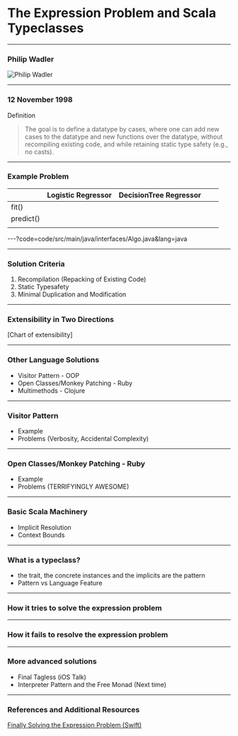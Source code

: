 # The Expression Problem and Scala Typeclasses 

---

### Philip Wadler

![Philip Wadler](https://c2.staticflickr.com/6/5672/21794046360_8dbb25e869_b.jpg)

---

### 12 November 1998

Definition
> The goal is to define a datatype by cases, where one can add new cases to the
> datatype and new functions over the datatype, without recompiling
> existing code, and while retaining static type safety (e.g., no
> casts).

---

### Example Problem

|           | Logistic Regressor | DecisionTree Regressor|   |   |
|-----------|--------------------|-----------------------|---|---|
| fit()      |                    |                       |   |   |
| predict() |                    |                       |   |   |
|           |                    |                       |   |   |

---?code=code/src/main/java/interfaces/Algo.java&lang=java

---
### Solution Criteria

1. Recompilation (Repacking of Existing Code)
2. Static Typesafety
3. Minimal Duplication and Modification

---

### Extensibility in Two Directions

[Chart of extensibility]

---

### Other Language Solutions

- Visitor Pattern - OOP
- Open Classes/Monkey Patching - Ruby
- Multimethods - Clojure

---

### Visitor Pattern

- Example
- Problems (Verbosity, Accidental Complexity)

---

### Open Classes/Monkey Patching - Ruby

- Example
- Problems (TERRIFYINGLY AWESOME)

---

### Basic Scala Machinery

- Implicit Resolution
- Context Bounds

---

### What is a typeclass?

- the trait, the concrete instances and the implicits are the pattern
- Pattern vs Language Feature 

---

### How it tries to solve the expression problem

---

### How it fails to resolve the expression problem

---

### More advanced solutions

- Final Tagless (iOS Talk)
- Interpreter Pattern and the Free Monad (Next time)

---

### References and Additional Resources

[Finally Solving the Expression Problem (Swift)](https://www.youtube.com/watch?v=EsanJ7_U89A)

